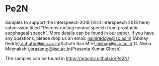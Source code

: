# Pe2N

Samples to support the Interspeech 2018 (Visit Interspeech 2018 here) submission titled "Reconstructing neutral speech from prosthetic esophageal speech". More details can be found in our [paper](https://www.isca-speech.org/archive/Interspeech_2018/pdfs/1907.pdf). If you have any questions, please drop us an email: nainireddy@iisc.ac.in (Abinay Reddy),achuthr@iisc.ac.in(Achuth Rao M V),nishag@iisc.ac.in(G. Nisha Meenakshi),prasantg@iisc.ac.in(Prasanta Kumar Ghosh)

The samples can be found in https://araomv.github.io/Pe2N/
